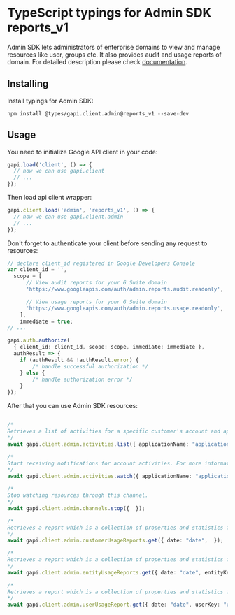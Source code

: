 # TypeScript typings for Admin SDK reports_v1

Admin SDK lets administrators of enterprise domains to view and manage resources like user, groups etc. It also provides audit and usage reports of domain.
For detailed description please check [documentation](http://developers.google.com/admin-sdk/).

## Installing

Install typings for Admin SDK:

```
npm install @types/gapi.client.admin@reports_v1 --save-dev
```

## Usage

You need to initialize Google API client in your code:

```typescript
gapi.load('client', () => {
  // now we can use gapi.client
  // ...
});
```

Then load api client wrapper:

```typescript
gapi.client.load('admin', 'reports_v1', () => {
  // now we can use gapi.client.admin
  // ...
});
```

Don't forget to authenticate your client before sending any request to resources:

```typescript
// declare client_id registered in Google Developers Console
var client_id = '',
  scope = [ 
      // View audit reports for your G Suite domain
      'https://www.googleapis.com/auth/admin.reports.audit.readonly',

      // View usage reports for your G Suite domain
      'https://www.googleapis.com/auth/admin.reports.usage.readonly',
    ],
    immediate = true;
// ...

gapi.auth.authorize(
  { client_id: client_id, scope: scope, immediate: immediate },
  authResult => {
    if (authResult && !authResult.error) {
        /* handle successful authorization */
    } else {
        /* handle authorization error */
    }
});
```

After that you can use Admin SDK resources:

```typescript

/*
Retrieves a list of activities for a specific customer's account and application such as the Admin console application or the Google Drive application. For more information, see the guides for administrator and Google Drive activity reports. For more information about the activity report's parameters, see the activity parameters reference guides. 
*/
await gapi.client.admin.activities.list({ applicationName: "applicationName", userKey: "userKey",  });

/*
Start receiving notifications for account activities. For more information, see Receiving Push Notifications.
*/
await gapi.client.admin.activities.watch({ applicationName: "applicationName", userKey: "userKey",  });

/*
Stop watching resources through this channel.
*/
await gapi.client.admin.channels.stop({  });

/*
Retrieves a report which is a collection of properties and statistics for a specific customer's account. For more information, see the Customers Usage Report guide. For more information about the customer report's parameters, see the Customers Usage parameters reference guides. 
*/
await gapi.client.admin.customerUsageReports.get({ date: "date",  });

/*
Retrieves a report which is a collection of properties and statistics for entities used by users within the account. For more information, see the Entities Usage Report guide. For more information about the entities report's parameters, see the Entities Usage parameters reference guides.
*/
await gapi.client.admin.entityUsageReports.get({ date: "date", entityKey: "entityKey", entityType: "entityType",  });

/*
Retrieves a report which is a collection of properties and statistics for a set of users with the account. For more information, see the User Usage Report guide. For more information about the user report's parameters, see the Users Usage parameters reference guides.
*/
await gapi.client.admin.userUsageReport.get({ date: "date", userKey: "userKey",  });
```
